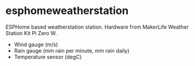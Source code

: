 # esphomeweatherstation
ESPHome based weatherstation station. Hardware from MakerLife Weather Station Kit Pi Zero W.
- Wind gauge (m/s)
- Rain gauge (mm rain per minute, mm rain daily)
- Temperature sensor (degC)
